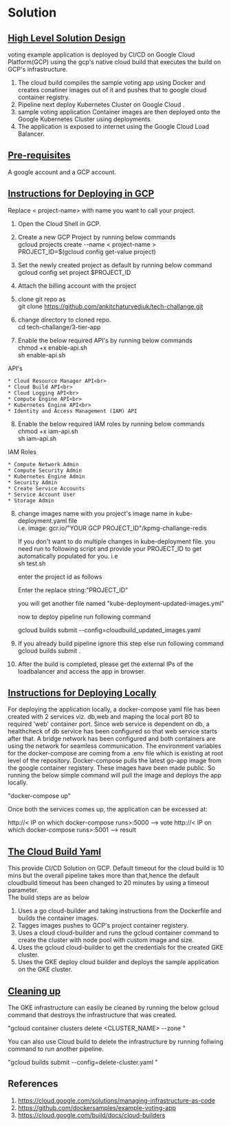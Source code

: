 # Solution

## <u>High Level Solution Design</u>
 voting example application is deployed by CI/CD on Google Cloud Platform(GCP) using the gcp's native cloud build that executes the build on GCP's infrastructure. 
 
 1. The cloud build compiles the sample voting app using Docker and creates conatiner images out of it and pushes that to google cloud container registry. 
 2. Pipeline next deploy Kubernetes Cluster on Google Cloud .
 3. sample voting application Container images are then deployed onto the Google Kubernetes Cluster using deployments.
 4. The application is exposed to internet using the Google Cloud Load Balancer.

## <u>Pre-requisites</u>

A google account and a GCP account.

## <u>Instructions for Deploying in GCP </u>

Replace < project-name> with name you want to call your project.

1. Open the Cloud Shell in GCP.

2. Create a new GCP Project by running below commands <br>
    gcloud projects create --name < project-name > <br>
    PROJECT_ID=$(gcloud config get-value project)<br>

3. Set the newly created project as default by running below command<br>
   gcloud config set project $PROJECT_ID

4. Attach the billing account with the project

5. clone git repo as <br>
git clone https://github.com/ankitchaturvediuk/tech-challange.git

6. change directory to cloned repo. <br>
cd tech-challange/3-tier-app

7. Enable the below required API's by running below commands<br>
    chmod +x enable-api.sh <br>
    sh enable-api.sh

 API's

    * Cloud Resource Manager API<br>
    * Cloud Build API<br>
    * Cloud Logging API<br>
    * Compute Engine API<br>
    * Kubernetes Engine API<br>
    * Identity and Access Management (IAM) API

8. Enable the below required IAM roles by running below commands<br>
    chmod +x iam-api.sh <br>
    sh iam-api.sh
 
IAM Roles

    * Compute Network Admin
    * Compute Security Admin
    * Kubernetes Engine Admin
    * Security Admin
    * Create Service Accounts
    * Service Account User
    * Storage Admin

8. change images name with you project's image name in kube-deployment.yaml file <br>
   i.e. image: gcr.io/"YOUR GCP PROJECT_ID"/kpmg-challange-redis <br>
    
   If you don't want to do multiple changes in kube-deployment file. you need run to following script and provide your PROJECT_ID to get automatically populated for you.
   i.e  
   sh test.sh <br>

   enter the project id as follows <br> 

   Enter the replace string:"PROJECT_ID"  <br>

   you will get another file named "kube-deployment-updated-images.yml"

   now to deploy pipeline run following command

   gcloud builds submit --config=cloudbuild_updated_images.yaml

9. If you already build pipeline ignore this step else run following command <br>
   gcloud builds submit .

10. After the build is completed, please get the external IPs  of the loadbalancer and access the app in browser.





 ## <u>Instructions for Deploying Locally</u>
 For deploying the application locally, a docker-compose yaml file has been created with 2 services viz. db,web and maping  the local port 80 to required 'web' container port. Since web service is dependent on db, a healthcheck of db service has been configured so that web service starts after that. A bridge network has been configured and both containers are using the network for seamless communication. The environment variables for the docker-compose are coming from a .env file which is existing at root level of the repository. Docker-compose pulls the latest go-app image from the google container registery. These images have been made public. So running the below simple command will pull the image and deploys the app locally.

 "docker-compose up"

 Once both the services comes up, the application can be excessed at:

 http://< IP on which docker-compose runs>:5000 --> vote
 http://< IP on which docker-compose runs>:5001 --> result
  

 


  ## <u>The Cloud Build Yaml</u>
  This provide CI/CD Solution on GCP. Default timeout for the cloud build is 10 mins but the overall pipeline takes more than that,hence the default cloudbuild timeout has been changed to 20 minutes  by using a timeout parameter.<br>
  The build steps are as below<br>
  1. Uses a go cloud-builder and taking instructions from the Dockerfile and builds the container images.
  3. Tagges images pushes to GCP's project container registery.
  4. Uses a cloud cloud-builder and runs the gcloud container command to create the cluster with node pool with custom image and size.
  7. Uses the gcloud cloud-builder to get the credentials for the created GKE cluster.
  8. Uses the GKE deploy cloud builder and deploys the sample application on the GKE cluster.

  ## <u>Cleaning up</u>

  The GKE infrastructure can easily be cleaned by running the below gcloud command that destroys the infrastructure that was created.

  "gcloud container clusters delete <CLUSTER_NAME> --zone <ZONE> "
  
  You can also use Cloud build to delete the infrastructure  by running follwing command to run another pipeline.

  "gcloud builds submit --config=delete-cluster.yaml "
  

  
## References
  1. https://cloud.google.com/solutions/managing-infrastructure-as-code
  2. https://github.com/dockersamples/example-voting-app
  3. https://cloud.google.com/build/docs/cloud-builders